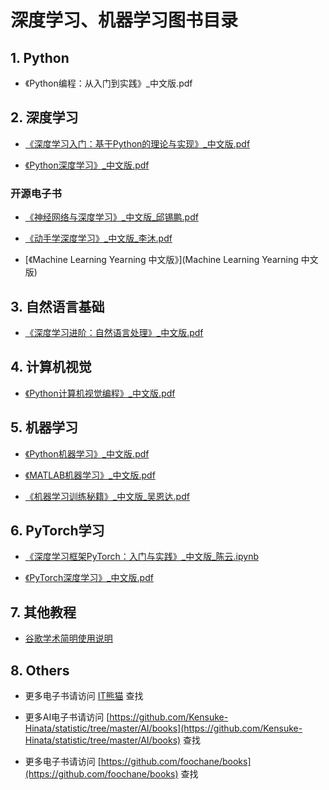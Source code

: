 # 深度学习、机器学习图书目录

## 1. Python

- 《Python编程：从入门到实践》_中文版.pdf


## 2. 深度学习

- [《深度学习入门：基于Python的理论与实现》_中文版.pdf](https://github.com/Kensuke-Hinata/statistic/blob/master/AI/books/%E6%B7%B1%E5%BA%A6%E5%AD%A6%E4%B9%A0%E5%85%A5%E9%97%A8%EF%BC%9A%E5%9F%BA%E4%BA%8EPython%E7%9A%84%E7%90%86%E8%AE%BA%E4%B8%8E%E5%AE%9E%E7%8E%B0.pdf)

- [《Python深度学习》_中文版.pdf](https://github.com/Kensuke-Hinata/statistic/blob/master/AI/books/Python%E6%B7%B1%E5%BA%A6%E5%AD%A6%E4%B9%A0.pdf)


### 开源电子书

- [《神经网络与深度学习》_中文版_邱锡鹏.pdf](https://nndl.github.io/)

- [《动手学深度学习》_中文版_李沐.pdf](http://zh.gluon.ai/)

- [《Machine Learning Yearning 中文版》](Machine Learning Yearning 中文版)

## 3. 自然语言基础

-  [《深度学习进阶：自然语言处理》_中文版.pdf](https://github.com/Kensuke-Hinata/statistic/blob/master/AI/books/%E6%B7%B1%E5%BA%A6%E5%AD%A6%E4%B9%A0%E8%BF%9B%E9%98%B6%EF%BC%9A%E8%87%AA%E7%84%B6%E8%AF%AD%E8%A8%80%E5%A4%84%E7%90%86.pdf)


## 4. 计算机视觉

- [《Python计算机视觉编程》_中文版.pdf](https://github.com/silenove/python_ebook/blob/master/python%E8%AE%A1%E7%AE%97%E6%9C%BA%E8%A7%86%E8%A7%89.pdf)


## 5. 机器学习

- [《Python机器学习》_中文版.pdf](https://github.com/Kensuke-Hinata/statistic/blob/master/AI/books/Python%E6%9C%BA%E5%99%A8%E5%AD%A6%E4%B9%A0.pdf)

- [《MATLAB机器学习》_中文版.pdf](https://github.com/Kensuke-Hinata/statistic/blob/master/AI/books/MATLAB%E6%9C%BA%E5%99%A8%E5%AD%A6%E4%B9%A0.pdf)

- [《机器学习训练秘籍》_中文版_吴恩达.pdf](https://deeplearning-ai.github.io/machine-learning-yearning-cn/)


## 6. PyTorch学习

- [《深度学习框架PyTorch：入门与实践》_中文版_陈云.ipynb](https://github.com/chenyuntc/pytorch-book)

- [《PyTorch深度学习》_中文版.pdf](https://github.com/Kensuke-Hinata/statistic/blob/master/AI/books/PyTorch%E6%B7%B1%E5%BA%A6%E5%AD%A6%E4%B9%A0.pdf)


## 7. 其他教程

- [谷歌学术简明使用说明](https://github.com/zjcao/books/blob/master/google_scholar_instructions.pdf)


## 8. Others

- 更多电子书请访问 [IT熊猫](https://itpanda.net/book/category/machine-learning) 查找

- 更多AI电子书请访问 [https://github.com/Kensuke-Hinata/statistic/tree/master/AI/books](https://github.com/Kensuke-Hinata/statistic/tree/master/AI/books) 查找

- 更多电子书请访问 [https://github.com/foochane/books](https://github.com/foochane/books) 查找
